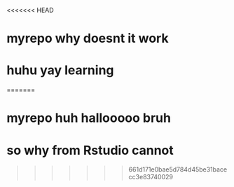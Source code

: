 <<<<<<< HEAD
# myrepo why doesnt it work

# huhu yay learning
=======
# myrepo huh hallooooo bruh
# so why from Rstudio cannot
>>>>>>> 661d171e0bae5d784d45be31bacecc3e83740029
